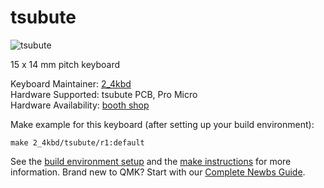 # tsubute

![tsubute](https://user-images.githubusercontent.com/53393713/80950272-80480780-8e30-11ea-828c-0dc1031f34c9.jpg)

15 x 14 mm pitch keyboard

Keyboard Maintainer: [2_4kbd](https://github.com/2-4kbd)  
Hardware Supported: tsubute PCB, Pro Micro  
Hardware Availability: [booth shop](https://2-4kbd.booth.pm/items/2041699)

Make example for this keyboard (after setting up your build environment):

    make 2_4kbd/tsubute/r1:default

See the [build environment setup](https://docs.qmk.fm/#/getting_started_build_tools) and the [make instructions](https://docs.qmk.fm/#/getting_started_make_guide) for more information. Brand new to QMK? Start with our [Complete Newbs Guide](https://docs.qmk.fm/#/newbs).
